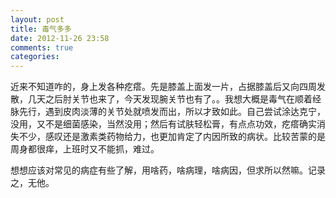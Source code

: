 ```yaml
---
layout: post
title: 毒气多多
date: 2012-11-26 23:58
comments: true
categories: 
---
```


近来不知道咋的，身上发各种疙瘩。先是膝盖上面发一片，占据膝盖后又向四周发散，几天之后肘关节也来了，今天发现腕关节也有了。。我想大概是毒气在顺着经脉先行，遇到皮肉淡薄的关节处就喷发而出，所以才致如此。自己尝试涂达克宁，没用，又不是细菌感染，当然没用；然后有试肤轻松膏，有点点功效，疙瘩确实消失不少，感叹还是激素类药物给力，也更加肯定了内因所致的病状。比较苦蒙的是周身都很痒，上班时又不能抓，难过。

想想应该对常见的病症有些了解，用啥药，啥病理，啥病因，但求所以然嘛。记录之，无他。